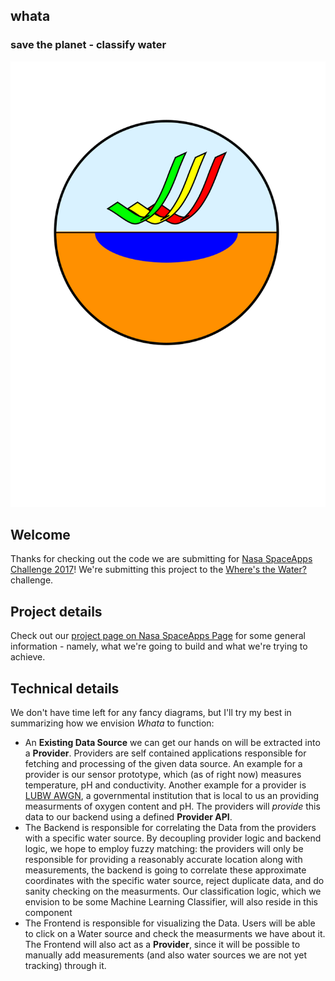 whata
---------------------------------
### save the planet - classify water
![Whata Logo](https://raw.githubusercontent.com/aerospaceresearch/whata/master/doc/logo_whata.png "Whata Logo")

## Welcome
Thanks for checking out the code we are submitting for [Nasa SpaceApps Challenge 2017](https://2017.spaceappschallenge.org/)! We're submitting this project to the [Where's the Water?](https://2017.spaceappschallenge.org/challenges/planetary-blues/wheres-water/details) challenge.

## Project details
Check out our [project page on Nasa SpaceApps Page](https://2017.spaceappschallenge.org/challenges/planetary-blues/wheres-water/teams/whata/stream) for some general information - namely, what we're going to build and what we're trying to achieve.

## Technical details
We don't have time left for any fancy diagrams, but I'll try my best in summarizing how we envision *Whata* to function:
* An **Existing Data Source** we can get our hands on will be extracted into a **Provider**. Providers are self contained applications responsible for fetching and processing of the given data source. An example for a provider is our sensor prototype, which (as of right now) measures temperature, pH and conductivity. Another example for a provider is [LUBW AWGN](http://www4.lubw.baden-wuerttemberg.de/servlet/is/78490/), a governmental institution that is local to us an providing measurments of oxygen content and pH. The providers will *provide* this data to our backend using a defined **Provider API**.
* The Backend is responsible for correlating the Data from the providers with a specific water source. By decoupling provider logic and backend logic, we hope to employ fuzzy matching: the providers will only be responsible for providing a reasonably accurate location along with measurements, the backend is going to correlate these approximate coordinates with the specific water source, reject duplicate data, and do sanity checking on the measurments. Our classification logic, which we envision to be some Machine Learning Classifier, will also reside in this component
* The Frontend is responsible for visualizing the Data. Users will be able to click on a Water source and check the measurments we have about it. The Frontend will also act as a **Provider**, since it will be possible to manually add measurements (and also water sources we are not yet tracking) through it.
